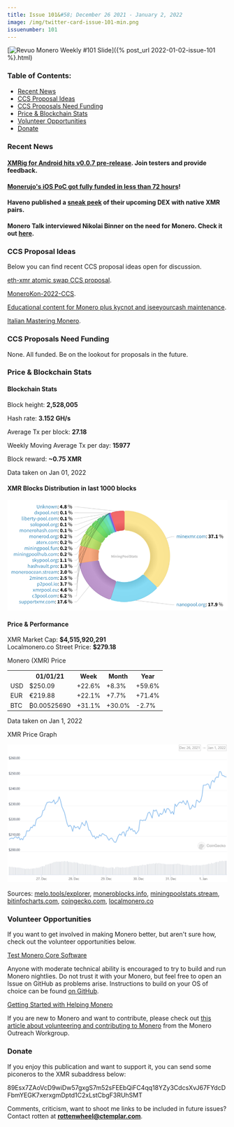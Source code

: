 ```yaml
---
title: Issue 101&#58; December 26 2021 - January 2, 2022
image: /img/twitter-card-issue-101-min.png
issuenumber: 101
---
```

[<img src="/img/img-issue101-min.png" alt="Revuo Monero Weekly #101 Slide" class="img-lead">]({% post_url 2022-01-02-issue-101 %}.html)

<h3>Table of Contents:</h3>
<ul class="contents">
    <li><a href="#news">Recent News</a></li>
    <li><a href="#ideas">CCS Proposal Ideas</a></li>
    <li><a href="#proposals">CCS Proposals Need Funding</a></li>
    <li><a href="#stats">Price & Blockchain Stats</a></li>
    <li><a href="#volunteer">Volunteer Opportunities</a></li>
    <li><a href="#donate">Donate</a></li>
</ul>

<h3 id="news">Recent News</h3>

<div class="newsbyte">
    <h4><a href="https://github.com/XMRig-for-Android/xmrig-for-android" target="_blank">XMRig for Android hits v0.0.7 pre-release</a>. Join testers and provide feedback.</h4>
</div>

<div class="newsbyte">
    <h4><a href="https://nitter.ca/monerujowallet/status/1475183201912037377" target="_blank">Monerujo's iOS PoC got fully funded in less than 72 hours</a>!</h4>
</div>

<div class="newsbyte">
    <h4>Haveno published a <a href="https://nitter.ca/HavenoDEX/status/1475431311191982081" target="_blank">sneak peek</a> of their upcoming DEX with native XMR pairs.</h4>
</div>

<div class="newsbyte">
    <h4>Monero Talk interviewed Nikolai Binner on the need for Monero. Check it out <a href="https://yewtu.be/watch?v=AOV1SNonfqA" target="_blank">here</a>.</h4>
</div>

<h3 id="ideas">CCS Proposal Ideas</h3>

<p>Below you can find recent CCS proposal ideas open for discussion.</p>

<div class="proposal">
<p><a href="https://repo.getmonero.org/monero-project/ccs-proposals/-/merge_requests/277" target="_blank">eth-xmr atomic swap CCS proposal</a>.</p>
</div>

<div class="proposal">
<p><a href="https://repo.getmonero.org/monero-project/ccs-proposals/-/merge_requests/276" target="_blank">MoneroKon-2022-CCS</a>.</p>
</div>

<div class="proposal">
<p><a href="https://repo.getmonero.org/monero-project/ccs-proposals/-/merge_requests/273" target="_blank">Educational content for Monero plus kycnot and iseeyourcash maintenance</a>.</p>
</div>

<div class="proposal">
<p><a href="https://repo.getmonero.org/monero-project/ccs-proposals/-/merge_requests/251" target="_blank">Italian Mastering Monero</a>.</p>
</div>

<h3 id="proposals">CCS Proposals Need Funding</h3>

<p>None. All funded. Be on the lookout for proposals in the future.</p>

<h3 id="stats">Price & Blockchain Stats</h3>

<h4 class="stat">Blockchain Stats</h4>

<div class="bcstats">
    <p>Block height: <b>2,528,005</b></p>
    <p>Hash rate: <b>3.152 GH/s</b></p>
    <p>Average Tx per block: <b>27.18</b></p>
    <p>Weekly Moving Average Tx per day: <b>15977</b></p>
    <p>Block reward: <b>~0.75 XMR</b></p>
</div>
<p class="note">Data taken on Jan 01, 2022</p>

<h4 class="stat">XMR Blocks Distribution in last 1000 blocks</h4>
<p><img src="/img/hashrate-pool-distribution-1201.png" alt="Hashrate Pool Distribution Pie Chart"/></p>

<h4 class="stat" id="price-stat">Price & Performance</h4>

<div class="price-intro">XMR Market Cap: <b>$4,515,920,291</b><br>Localmonero.co Street Price: <b>$279.18</b></div>

<p class="table-title">Monero (XMR) Price</p>
<table class="price-table">
  <tr class="row1">
    <th></th>
    <th>01/01/21</th>
    <th>Week</th>
    <th>Month</th>
    <th>Year</th>
  </tr>
  <tr>
    <td data-th="XMR to">USD</td>
    <td data-th="01/01/22">$250.09</td>
    <td data-th="Week" class="green">+22.6%</td>
    <td data-th="Month" class="green">+8.3%</td>
    <td data-th="Year" class="green">+59.6%</td>
  </tr>
  <tr class="row3">
    <td data-th="XMR to">EUR</td>
    <td data-th="01/01/22">€219.88</td>
    <td data-th="Week" class="green">+22.1%</td>
    <td data-th="Month" class="green">+7.7%</td>
    <td data-th="Year" class="green">+71.4%</td>
  </tr>
  <tr>
    <td data-th="XMR to">BTC</td>
    <td data-th="01/01/22">₿0.00525690</td>
    <td data-th="Week" class="green">+31.1%</td>
    <td data-th="Month" class="green">+30.0%</td>
    <td data-th="Year" class="red">-2.7%</td>
  </tr>
</table>
<p class="note">Data taken on Jan 1, 2022</p>

<p class="table-title">XMR Price Graph</p>

![XMR Price Graph 26/12/21-01/01/22](/img/weekly-chart-1201.png "XMR Price Graph 26/12/21-01/01/22") 

Sources: <a href="https://melo.tools/explorer/mainnet/" target="_blank">melo.tools/explorer</a>, <a href="https://moneroblocks.info/stats/transaction-stats" target="_blank">moneroblocks.info</a>, <a href="https://miningpoolstats.stream/monero" target="_blank">miningpoolstats.stream</a>, <a href="https://bitinfocharts.com/monero/" target="_blank">bitinfocharts.com</a>, <a href="https://www.coingecko.com/en/coins/monero" target="_blank">coingecko.com</a>, <a href="https://localmonero.co/statistics" target="_blank">localmonero.co</a>

<h3 id="volunteer">Volunteer Opportunities</h3>

<p>If you want to get involved in making Monero better, but aren't sure how, check out the volunteer opportunities below.</p>

<div class="newsbyte">
    <p class="date"><a href="https://github.com/monero-project/monero" target="_blank">Test Monero Core Software</a></p>
    <p>Anyone with moderate technical ability is encouraged to try to build and run Monero nightlies. Do not trust it with your Monero, but feel free to open an Issue on GitHub as problems arise. Instructions to build on your OS of choice can be found <a href="https://github.com/monero-project/monero#compiling-monero-from-source" target="_blank">on GitHub</a>. </p>
</div>

<div class="newsbyte">
    <p class="date"><a href="https://github.com/monero-project/monero" target="_blank">Getting Started with Helping Monero</a></p>
    <p>If you are new to Monero and want to contribute, please check out <a href="https://www.monerooutreach.org/stories/getting-started-helping-monero.php" target="_blank">this article about volunteering and contributing to Monero</a> from the Monero Outreach Workgroup. </p>
</div>

<h3 id="donate">Donate</h3>

<p markdown="1">If you enjoy this publication and want to support it, you can send some piconeros to the XMR subaddress below:</p>

<p class="address" markdown="1">89Esx7ZAoVcD9wiDw57gxgS7m52sFEEbQiFC4qq18YZy3CdcsXvJ67FYdcDFbmYEGK7xerxgmDptd1C2xLstCbgF3RUhSMT</p>

<!--p><a href="monero:89Esx7ZAoVcD9wiDw57gxgS7m52sFEEbQiFC4qq18YZy3CdcsXvJ67FYdcDFbmYEGK7xerxgmDptd1C2xLstCbgF3RUhSMT" class="qr"><img src="/img/donate-monero.jpg"></a></p-->

Comments, criticism, want to shoot me links to be included in future issues? Contact rotten at **rottenwheel@ctemplar.com**.
